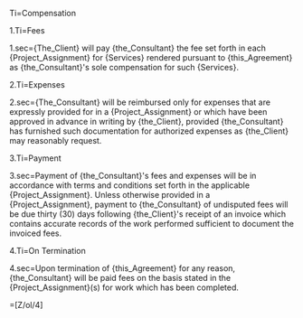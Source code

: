 Ti=Compensation

1.Ti=Fees

1.sec={The_Client} will pay {the_Consultant} the fee set forth in each {Project_Assignment} for {Services} rendered pursuant to {this_Agreement} as {the_Consultant}'s sole compensation for such {Services}.

2.Ti=Expenses

2.sec={The_Consultant} will be reimbursed only for expenses that are expressly provided for in a {Project_Assignment} or which have been approved in advance in writing by {the_Client}, provided {the_Consultant} has furnished such documentation for authorized expenses as {the_Client} may reasonably request.

3.Ti=Payment

3.sec=Payment of {the_Consultant}'s fees and expenses will be in accordance with terms and conditions set forth in the applicable {Project_Assignment}. Unless otherwise provided in a {Project_Assignment}, payment to {the_Consultant} of undisputed fees will be due thirty (30) days following {the_Client}'s receipt of an invoice which contains accurate records of the work performed sufficient to document the invoiced fees.

4.Ti=On Termination

4.sec=Upon termination of {this_Agreement} for any reason, {the_Consultant} will be paid fees on the basis stated in the {Project_Assignment}(s) for work which has been completed.

=[Z/ol/4]
